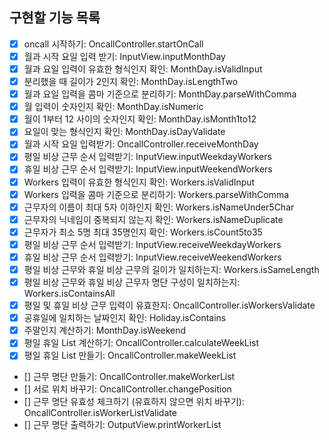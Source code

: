 ## 구현할 기능 목록

- [X] oncall 시작하기: OncallController.startOnCall
- [X] 월과 시작 요일 입력 받기: InputView.inputMonthDay
- [X] 월과 요일 입력이 유효한 형식인지 확인: MonthDay.isValidInput
- [X] 분리했을 때 길이가 2인지 확인: MonthDay.isLengthTwo
- [X] 월과 요일 입력을 콤마 기준으로 분리하기: MonthDay.parseWithComma
- [X] 월 입력이 숫자인지 확인: MonthDay.isNumeric
- [X] 월이 1부터 12 사이의 숫자인지 확인: MonthDay.isMonth1to12
- [X] 요일이 맞는 형식인지 확인: MonthDay.isDayValidate
- [X] 월과 시작 요일 입력받기: OncallController.receiveMonthDay
- [X] 평일 비상 근무 순서 입력받기: InputView.inputWeekdayWorkers
- [X] 휴일 비상 근무 순서 입력받기: InputView.inputWeekendWorkers
- [X] Workers 입력이 유효한 형식인지 확인: Workers.isValidInput
- [X] Workers 입력을 콤마 기준으로 분리하기: Workers.parseWithComma
- [X] 근무자의 이름이 최대 5자 이하인지 확인: Workers.isNameUnder5Char
- [X] 근무자의 닉네임이 중복되지 않는지 확인: Workers.isNameDuplicate
- [X] 근무자가 최소 5명 최대 35명인지 확인: Workers.isCount5to35
- [X] 평일 비상 근무 순서 입력받기: InputView.receiveWeekdayWorkers
- [X] 휴일 비상 근무 순서 입력받기: InputView.receiveWeekendWorkers
- [X] 평일 비상 근무와 휴일 비상 근무의 길이가 일치하는지: Workers.isSameLength
- [X] 평일 비상 근무와 휴일 비상 근무자 명단 구성이 일치하는지: Workers.isContainsAll
- [X] 평일 및 휴일 비상 근무 입력이 유효한지: OncallController.isWorkersValidate
- [X] 공휴일에 일치하는 날짜인지 확인: Holiday.isContains
- [X] 주말인지 계산하기: MonthDay.isWeekend
- [X] 평일 휴일 List 계산하기: OncallController.calculateWeekList
- [X] 평일 휴일 List 만들기: OncallController.makeWeekList
- [] 근무 명단 만들기: OncallController.makeWorkerList
- [] 서로 위치 바꾸기: OncallController.changePosition
- [] 근무 명단 유효성 체크하기 (유효하지 않으면 위치 바꾸기): OncallController.isWorkerListValidate
- [] 근무 명단 출력하기: OutputView.printWorkerList